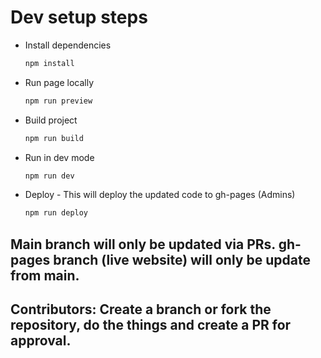 # Dev setup steps

- Install dependencies
    ```sh
    npm install
    ```
- Run page locally
    ```sh
    npm run preview 
    ```
- Build project
    ```sh
    npm run build 
    ```
- Run in dev mode
    ```sh
    npm run dev 
    ```

- Deploy - This will deploy the updated code to gh-pages (Admins)
    ```sh
    npm run deploy
    ```

## Main branch will only be updated via PRs. gh-pages branch (live website) will only be update from main.

## Contributors: Create a branch or fork the repository, do the things and create a PR for approval.